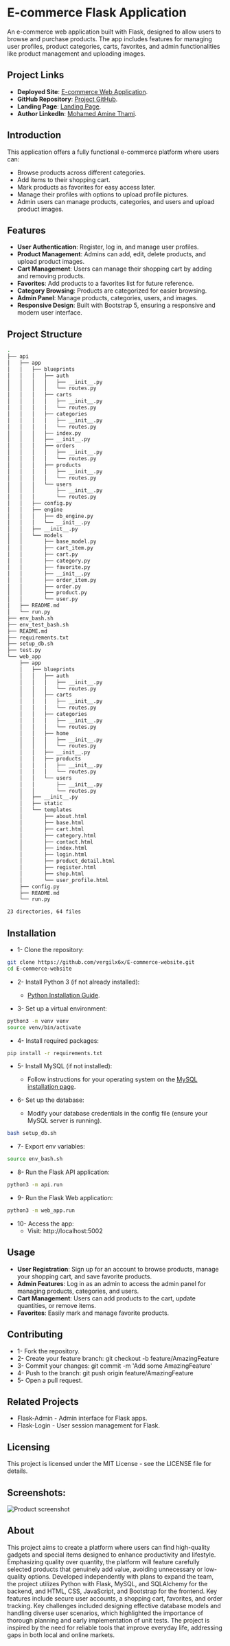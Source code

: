 # E-commerce Flask Application

An e-commerce web application built with Flask, designed to allow users to browse and purchase products. The app includes features for managing user profiles, product categories, carts, favorites, and admin functionalities like product management and uploading images.

## Project Links

- **Deployed Site**: [E-commerce Web Application](https://www.developmentenv.tech/home).
- **GitHub Repository**: [Project GitHub](https://github.com/vergilx6x/E-commerce-website-v2.git).
- **Landing Page**: [Landing Page](https://vergilx6x.github.io/E-commerce-v2/).
- **Author LinkedIn**: [Mohamed Amine Thami](https://www.linkedin.com/in/mohamed-amine-thami-526b9b280/).

## Introduction

This application offers a fully functional e-commerce platform where users can:

- Browse products across different categories.
- Add items to their shopping cart.
- Mark products as favorites for easy access later.
- Manage their profiles with options to upload profile pictures.
- Admin users can manage products, categories, and users and upload product images.

## Features
- **User Authentication**: Register, log in, and manage user profiles.
- **Product Management**: Admins can add, edit, delete products, and upload product images.
- **Cart Management**: Users can manage their shopping cart by adding and removing products.
- **Favorites**: Add products to a favorites list for future reference.
- **Category Browsing**: Products are categorized for easier browsing.
- **Admin Panel**: Manage products, categories, users, and images.
- **Responsive Design**: Built with Bootstrap 5, ensuring a responsive and modern user interface.

## Project Structure

```bash
.
├── api
│   ├── app
│   │   ├── blueprints
│   │   │   ├── auth
│   │   │   │   ├── __init__.py
│   │   │   │   └── routes.py
│   │   │   ├── carts
│   │   │   │   ├── __init__.py
│   │   │   │   └── routes.py
│   │   │   ├── categories
│   │   │   │   ├── __init__.py
│   │   │   │   └── routes.py
│   │   │   ├── index.py
│   │   │   ├── __init__.py
│   │   │   ├── orders
│   │   │   │   ├── __init__.py
│   │   │   │   └── routes.py
│   │   │   ├── products
│   │   │   │   ├── __init__.py
│   │   │   │   └── routes.py
│   │   │   └── users
│   │   │       ├── __init__.py
│   │   │       └── routes.py
│   │   ├── config.py
│   │   ├── engine
│   │   │   ├── db_engine.py
│   │   │   └── __init__.py
│   │   ├── __init__.py
│   │   └── models
│   │       ├── base_model.py
│   │       ├── cart_item.py
│   │       ├── cart.py
│   │       ├── category.py
│   │       ├── favorite.py
│   │       ├── __init__.py
│   │       ├── order_item.py
│   │       ├── order.py
│   │       ├── product.py
│   │       └── user.py
│   ├── README.md
│   └── run.py
├── env_bash.sh
├── env_test_bash.sh
├── README.md
├── requirements.txt
├── setup_db.sh
├── test.py
└── web_app
    ├── app
    │   ├── blueprints
    │   │   ├── auth
    │   │   │   ├── __init__.py
    │   │   │   └── routes.py
    │   │   ├── carts
    │   │   │   ├── __init__.py
    │   │   │   └── routes.py
    │   │   ├── categories
    │   │   │   ├── __init__.py
    │   │   │   └── routes.py
    │   │   ├── home
    │   │   │   ├── __init__.py
    │   │   │   └── routes.py
    │   │   ├── __init__.py
    │   │   ├── products
    │   │   │   ├── __init__.py
    │   │   │   └── routes.py
    │   │   └── users
    │   │       ├── __init__.py
    │   │       └── routes.py
    │   ├── __init__.py
    │   ├── static
    │   └── templates
    │       ├── about.html
    │       ├── base.html
    │       ├── cart.html
    │       ├── category.html
    │       ├── contact.html
    │       ├── index.html
    │       ├── login.html
    │       ├── product_detail.html
    │       ├── register.html
    │       ├── shop.html
    │       └── user_profile.html
    ├── config.py
    ├── README.md
    └── run.py

23 directories, 64 files

```

## Installation

- 1- Clone the repository:
```bash
git clone https://github.com/vergilx6x/E-commerce-website.git
cd E-commerce-website
```

- 2- Install Python 3 (if not already installed):
  - [Python Installation Guide](https://www.python.org/downloads/).

- 3- Set up a virtual environment:
```bash
python3 -m venv venv
source venv/bin/activate
```

- 4- Install required packages:
```bash
pip install -r requirements.txt
```
- 5- Install MySQL (if not installed):
  - Follow instructions for your operating system on the [MySQL installation page](https://dev.mysql.com/doc/mysql-installation-excerpt/5.7/en/).

- 6- Set up the database:
  - Modify your database credentials in the config file (ensure your MySQL server is running).
```bash
bash setup_db.sh
```
- 7- Export env variables:
```bash
source env_bash.sh
```

- 8- Run the Flask API application:
```bash
python3 -m api.run
```

- 9- Run the Flask Web application:
```bash
python3 -m web_app.run
```

- 10- Access the app:
  - Visit: http://localhost:5002
  
## Usage

- **User Registration**: Sign up for an account to browse products, manage your shopping cart, and save favorite products.
- **Admin Features**: Log in as an admin to access the admin panel for managing products, categories, and users.
- **Cart Management**: Users can add products to the cart, update quantities, or remove items.
- **Favorites**: Easily mark and manage favorite products.

## Contributing
- 1- Fork the repository.
- 2- Create your feature branch: git checkout -b feature/AmazingFeature
- 3- Commit your changes: git commit -m 'Add some AmazingFeature'
- 4- Push to the branch: git push origin feature/AmazingFeature
- 5- Open a pull request.

## Related Projects
- Flask-Admin - Admin interface for Flask apps.
- Flask-Login - User session management for Flask.

## Licensing

This project is licensed under the MIT License - see the LICENSE file for details.

## Screenshots:

![Product screenshot](./web_app/app/static/images/home_page1.png)

## About

This project aims to create a platform where users can find high-quality gadgets and special items designed to enhance productivity and lifestyle. Emphasizing quality over quantity, the platform will feature carefully selected products that genuinely add value, avoiding unnecessary or low-quality options. Developed independently with plans to expand the team, the project utilizes Python with Flask, MySQL, and SQLAlchemy for the backend, and HTML, CSS, JavaScript, and Bootstrap for the frontend. Key features include secure user accounts, a shopping cart, favorites, and order tracking. Key challenges included designing effective database models and handling diverse user scenarios, which highlighted the importance of thorough planning and early implementation of unit tests. The project is inspired by the need for reliable tools that improve everyday life, addressing gaps in both local and online markets.
